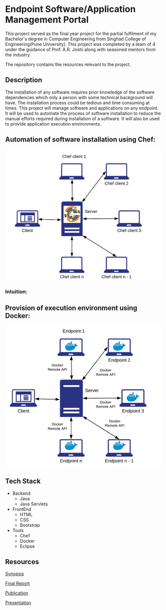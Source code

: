 # Endpoint Software/Application Management Portal

This project served as the final year project for the partial fulfilment of my Bachelor's degree in Computer Engineering from 
Singhad College of Engineering(Pune University). This project was completed by a team of 4 under the guidance of Prof. A.R. Joshi along 
with seasoned mentors from the industry.

The repository contains the resources relevant to the project.

## Description
The installation of any software requires prior knowledge of the software dependencies which only a person with some technical background 
will have. The installation process could be tedious and time consuming at times. This project will manage software and applications on 
any endpoint. It will be used to automate the process of software installation to reduce the manual efforts required during installation 
of a software. It will also be used to provide application execution environments. 

## Automation of software installation using Chef:

<img src="https://github.com/TusharDahibhate/EndPoint_Software_Application_Management_Portal/blob/master/images/chef.png" width="600">

### Intuition:


## Provision of execution environment using Docker:

<img src="https://github.com/TusharDahibhate/EndPoint_Software_Application_Management_Portal/blob/master/images/docker.png" width="600">

## Tech Stack
* Backend
    * Java 
    * Java Servlets
* FrontEnd
    * HTML
    * CSS
    * Bootstrap
* Tools
    * Chef
    * Docker
    * Eclipse
    

## Resources

[Synopsis](https://github.com/TusharDahibhate/EndPoint_Software_Application_Management_Portal/blob/master/reports/synopsis.pdf)

[Final Report](https://github.com/TusharDahibhate/EndPoint_Software_Application_Management_Portal/blob/master/reports/Final_Report/thesis.pdf)

[Publication](https://github.com/TusharDahibhate/EndPoint_Software_Application_Management_Portal/blob/master/reports/Publication/Paper.pdf)

[Presentation](http://uxclass.csc.ncsu.edu/2020/05/project-secure-manufacture-ui.html)
